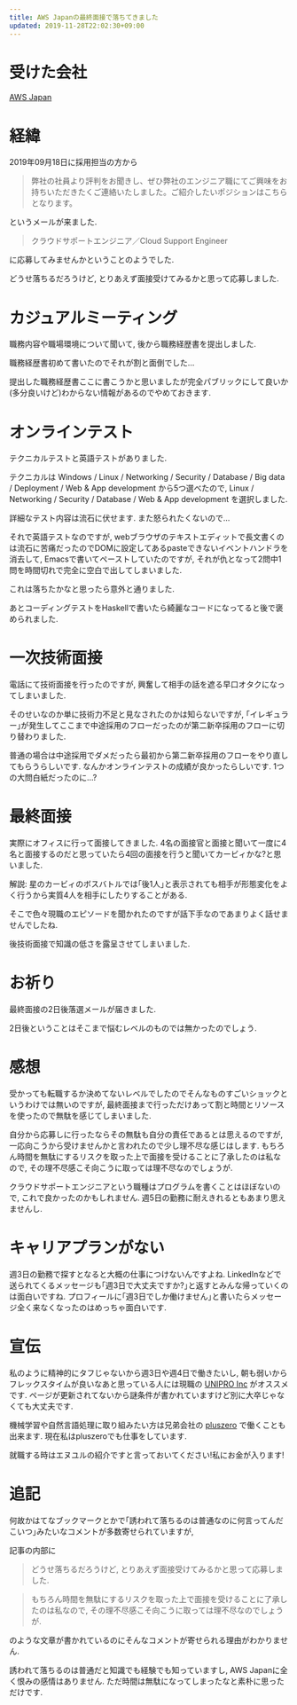 ```yaml
---
title: AWS Japanの最終面接で落ちてきました
updated: 2019-11-28T22:02:30+09:00
---
```


# 受けた会社

[AWS Japan](https://aws.amazon.com/jp/careers/)

# 経緯

2019年09月18日に採用担当の方から

> 弊社の社員より評判をお聞きし、ぜひ弊社のエンジニア職にてご興味をお持ちいただきたくご連絡いたしました。ご紹介したいポジションはこちらとなります。

というメールが来ました.

> クラウドサポートエンジニア／Cloud Support Engineer

に応募してみませんかということのようでした.

どうせ落ちるだろうけど,
とりあえず面接受けてみるかと思って応募しました.

# カジュアルミーティング

職務内容や職場環境について聞いて,
後から職務経歴書を提出しました.

職務経歴書初めて書いたのでそれが割と面倒でした…

提出した職務経歴書ここに書こうかと思いましたが完全パブリックにして良いか(多分良いけど)わからない情報があるのでやめておきます.

# オンラインテスト

テクニカルテストと英語テストがありました.

テクニカルは
Windows / Linux / Networking / Security / Database / Big data / Deployment / Web & App development
から5つ選べたので,
Linux / Networking / Security / Database / Web & App development
を選択しました.

詳細なテスト内容は流石に伏せます.
また怒られたくないので…

それで英語テストなのですが,
webブラウザのテキストエディットで長文書くのは流石に苦痛だったのでDOMに設定してあるpasteできないイベントハンドラを消去して,
Emacsで書いてペーストしていたのですが,
それが仇となって2問中1問を時間切れで完全に空白で出してしまいました.

これは落ちたかなと思ったら意外と通りました.

あとコーディングテストをHaskellで書いたら綺麗なコードになってると後で褒められました.

# 一次技術面接

電話にて技術面接を行ったのですが,
興奮して相手の話を遮る早口オタクになってしまいました.

そのせいなのか単に技術力不足と見なされたのかは知らないですが,
｢イレギュラー｣が発生してここまで中途採用のフローだったのが第二新卒採用のフローに切り替わりました.

普通の場合は中途採用でダメだったら最初から第二新卒採用のフローをやり直してもらうらしいです.
なんかオンラインテストの成績が良かったらしいです.
1つの大問白紙だったのに…?

# 最終面接

実際にオフィスに行って面接してきました.
4名の面接官と面接と聞いて一度に4名と面接するのだと思っていたら4回の面接を行うと聞いてカービィかな?と思いました.

解説: 星のカービィのボスバトルでは｢後1人｣と表示されても相手が形態変化をよく行うから実質4人を相手にしたりすることがある.

そこで色々現職のエピソードを聞かれたのですが話下手なのであまりよく話せませんでしたね.

後技術面接で知識の低さを露呈させてしまいました.

# お祈り

最終面接の2日後落選メールが届きました.

2日後ということはそこまで悩むレベルのものでは無かったのでしょう.

# 感想

受かっても転職するか決めてないレベルでしたのでそんなものすごいショックというわけでは無いのですが,
最終面接まで行っただけあって割と時間とリソースを使ったので無駄を感じてしまいました.

自分から応募しに行ったならその無駄も自分の責任であるとは思えるのですが,
一応向こうから受けませんかと言われたので少し理不尽な感じはします.
もちろん時間を無駄にするリスクを取った上で面接を受けることに了承したのは私なので,
その理不尽感こそ向こうに取っては理不尽なのでしょうが.

クラウドサポートエンジニアという職種はプログラムを書くことはほぼないので,
これで良かったのかもしれません.
週5日の勤務に耐えきれるともあまり思えませんし.

# キャリアプランがない

週3日の勤務で探すとなると大概の仕事につけないんですよね.
LinkedInなどで送られてくるメッセージも｢週3日で大丈夫ですか?｣と返すとみんな帰っていくのは面白いですね.
プロフィールに｢週3日でしか働けません｣と書いたらメッセージ全く来なくなったのはめっちゃ面白いです.

# 宣伝

私のように精神的にタフじゃないから週3日や週4日で働きたいし,
朝も弱いからフレックスタイムが良いなあと思っている人には現職の
[UNIPRO Inc](https://unipro.co.jp/)
がオススメです.
ページが更新されてないから謎条件が書かれていますけど別に大卒じゃなくても大丈夫です.

機械学習や自然言語処理に取り組みたい方は兄弟会社の
[pluszero](https://plus-zero.co.jp/)
で働くことも出来ます.
現在私はpluszeroでも仕事をしています.

就職する時はエヌユルの紹介ですと言っておいてください!私にお金が入ります!

# 追記

何故かはてなブックマークとかで｢誘われて落ちるのは普通なのに何言ってんだこいつ｣みたいなコメントが多数寄せられていますが,

記事の内部に

> どうせ落ちるだろうけど,
> とりあえず面接受けてみるかと思って応募しました.

> もちろん時間を無駄にするリスクを取った上で面接を受けることに了承したのは私なので,
> その理不尽感こそ向こうに取っては理不尽なのでしょうが.

のような文章が書かれているのにそんなコメントが寄せられる理由がわかりません.

誘われて落ちるのは普通だと知識でも経験でも知っていますし,
AWS Japanに全く恨みの感情はありません.
ただ時間は無駄になってしまったなと素朴に思っただけです.
